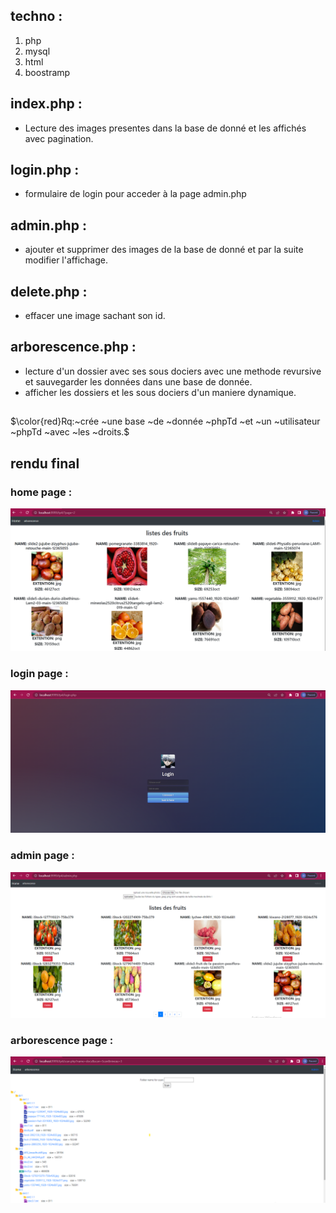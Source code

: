 ## techno :
1. php
2. mysql
3. html
4. boostramp


## index.php :
* Lecture des images presentes dans la base de donné et les affichés avec pagination.
## login.php :
* formulaire de login pour acceder à la page admin.php
## admin.php :
* ajouter et supprimer des images de la base de donné et par la suite modifier l'affichage.
## delete.php :
* effacer une image sachant son id.
## arborescence.php :
* lecture d'un dossier avec ses sous dociers avec une methode revursive et sauvegarder les données dans une base de donnée.
* afficher les dossiers et les sous dociers d'un maniere dynamique.

##

$\color{red}Rq:~crée ~une base ~de ~donnée ~phpTd ~et ~un ~utilisateur ~phpTd ~avec ~les ~droits.$
## rendu final

### home page :
![link](https://github.com/alihaydar8/introduction-aux-humanit-s-numeriques-et-m-thodes-digitales/blob/master/tp4/home.png)
### login page :
![link](https://github.com/alihaydar8/introduction-aux-humanit-s-numeriques-et-m-thodes-digitales/blob/master/tp4/login.png)
### admin page :
![link](https://github.com/alihaydar8/introduction-aux-humanit-s-numeriques-et-m-thodes-digitales/blob/master/tp4/admin.png)
### arborescence page :
![link](https://github.com/alihaydar8/introduction-aux-humanit-s-numeriques-et-m-thodes-digitales/blob/master/tp4/arborescence.png)
